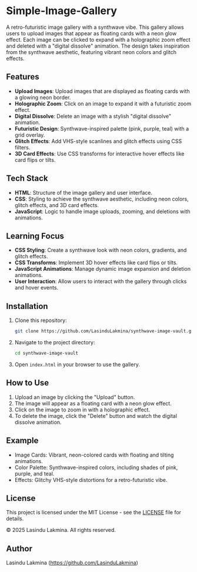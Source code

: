 # Simple-Image-Gallery

A retro-futuristic image gallery with a synthwave vibe. This gallery allows users to upload images that appear as floating cards with a neon glow effect. Each image can be clicked to expand with a holographic zoom effect and deleted with a "digital dissolve" animation. The design takes inspiration from the synthwave aesthetic, featuring vibrant neon colors and glitch effects.

## Features

- **Upload Images**: Upload images that are displayed as floating cards with a glowing neon border.
- **Holographic Zoom**: Click on an image to expand it with a futuristic zoom effect.
- **Digital Dissolve**: Delete an image with a stylish "digital dissolve" animation.
- **Futuristic Design**: Synthwave-inspired palette (pink, purple, teal) with a grid overlay.
- **Glitch Effects**: Add VHS-style scanlines and glitch effects using CSS filters.
- **3D Card Effects**: Use CSS transforms for interactive hover effects like card flips or tilts.

## Tech Stack

- **HTML**: Structure of the image gallery and user interface.
- **CSS**: Styling to achieve the synthwave aesthetic, including neon colors, glitch effects, and 3D card effects.
- **JavaScript**: Logic to handle image uploads, zooming, and deletions with animations.

## Learning Focus

- **CSS Styling**: Create a synthwave look with neon colors, gradients, and glitch effects.
- **CSS Transforms**: Implement 3D hover effects like card flips or tilts.
- **JavaScript Animations**: Manage dynamic image expansion and deletion animations.
- **User Interaction**: Allow users to interact with the gallery through clicks and hover events.

## Installation

1. Clone this repository:
   ```bash
   git clone https://github.com/LasinduLakmina/synthwave-image-vault.git
   ```

2. Navigate to the project directory:
   ```bash
   cd synthwave-image-vault
   ```

3. Open `index.html` in your browser to use the gallery.

## How to Use

1. Upload an image by clicking the "Upload" button.
2. The image will appear as a floating card with a neon glow effect.
3. Click on the image to zoom in with a holographic effect.
4. To delete the image, click the "Delete" button and watch the digital dissolve animation.

## Example

- Image Cards: Vibrant, neon-colored cards with floating and tilting animations.
- Color Palette: Synthwave-inspired colors, including shades of pink, purple, and teal.
- Effects: Glitchy VHS-style distortions for a retro-futuristic vibe.

## License

This project is licensed under the MIT License - see the [LICENSE](LICENSE) file for details.

© 2025 Lasindu Lakmina. All rights reserved.

## Author

Lasindu Lakmina (https://github.com/LasinduLakmina)
```
